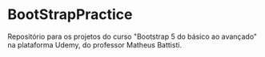 # BootStrapPractice
Repositório para os projetos do curso "Bootstrap 5 do básico ao avançado" na plataforma Udemy, do professor Matheus Battisti.